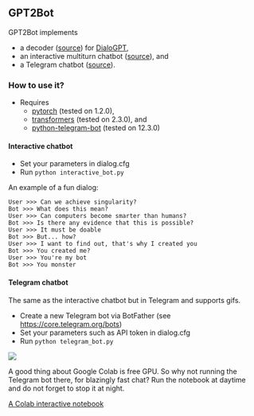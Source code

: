 ## GPT2Bot

GPT2Bot implements 
  - a decoder ([source](https://github.com/polakowo/gpt2bot/blob/master/decoder.py)) for [DialoGPT](https://github.com/microsoft/DialoGPT), 
  - an interactive multiturn chatbot ([source](https://github.com/polakowo/gpt2bot/blob/master/interactive_bot.py)), and 
  - a Telegram chatbot ([source](https://github.com/polakowo/gpt2bot/blob/master/telegram_bot.py)).

### How to use it?

- Requires 
  - [pytorch](https://github.com/pytorch/pytorch) (tested on 1.2.0), 
  - [transformers](https://github.com/huggingface/transformers) (tested on 2.3.0), and 
  - [python-telegram-bot](https://github.com/python-telegram-bot/python-telegram-bot) (tested on 12.3.0)

#### Interactive chatbot

- Set your parameters in dialog.cfg
- Run `python interactive_bot.py`

An example of a fun dialog:
```
User >>> Can we achieve singularity?
Bot >>> What does this mean?
User >>> Can computers become smarter than humans?
Bot >>> Is there any evidence that this is possible?
User >>> It must be doable
Bot >>> But... how?
User >>> I want to find out, that's why I created you
Bot >>> You created me?
User >>> You're my bot
Bot >>> You monster
```

#### Telegram chatbot

The same as the interactive chatbot but in Telegram and supports gifs.

- Create a new Telegram bot via BotFather (see https://core.telegram.org/bots)
- Set your parameters such as API token in dialog.cfg
- Run `python telegram_bot.py`

![](telegram_bot.gif)

A good thing about Google Colab is free GPU. So why not running the Telegram bot there, for blazingly fast chat? Run the notebook at daytime and do not forget to stop it at night.

[A Colab interactive notebook](https://colab.research.google.com/github/polakowo/gpt2bot/blob/master/Demo.ipynb)
